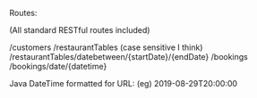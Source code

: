 Routes:

(All standard RESTful routes included)

/customers
/restaurantTables  (case sensitive I think)
/restaurantTables/datebetween/{startDate}/{endDate}
/bookings
/bookings/date/{datetime}

Java DateTime formatted for URL:
(eg)   2019-08-29T20:00:00
